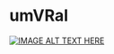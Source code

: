 # umVRal

[![IMAGE ALT TEXT HERE](https://img.youtube.com/vi/aep0NRiVFuU/0.jpg)](https://www.youtube.com/watch?v=aep0NRiVFuU)


